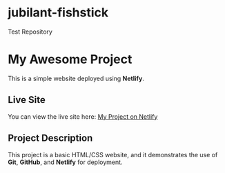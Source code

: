# jubilant-fishstick
Test Repository

# My Awesome Project

This is a simple website deployed using **Netlify**.

## Live Site
You can view the live site here: [My Project on Netlify](https://playful-lamington-244ff2.netlify.app)

## Project Description
This project is a basic HTML/CSS website, and it demonstrates the use of **Git**, **GitHub**, and **Netlify** for deployment.
